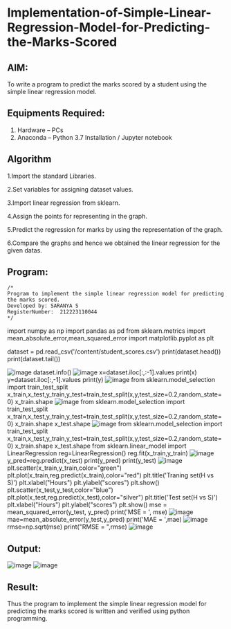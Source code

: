 # Implementation-of-Simple-Linear-Regression-Model-for-Predicting-the-Marks-Scored

## AIM:
To write a program to predict the marks scored by a student using the simple linear regression model.

## Equipments Required:
1. Hardware – PCs
2. Anaconda – Python 3.7 Installation / Jupyter notebook

## Algorithm
1.Import the standard Libraries.

2.Set variables for assigning dataset values.

3.Import linear regression from sklearn.

4.Assign the points for representing in the graph.

5.Predict the regression for marks by using the representation of the graph.

6.Compare the graphs and hence we obtained the linear regression for the given datas. 
 
## Program:
```
/*
Program to implement the simple linear regression model for predicting the marks scored.
Developed by: SARANYA S
RegisterNumber:  212223110044
*/
```
import numpy as np
import pandas as pd
from sklearn.metrics import mean_absolute_error,mean_squared_error
import matplotlib.pyplot as plt

dataset = pd.read_csv('/content/student_scores.csv')
print(dataset.head())
print(dataset.tail())

![image](https://github.com/user-attachments/assets/2bac1755-5c64-47a3-85c5-57877520c444)
dataset.info()
![image](https://github.com/user-attachments/assets/32953087-1d24-48c6-90e3-d332e690f54a)
x=dataset.iloc[:,:-1].values
print(x)
y=dataset.iloc[:,-1].values
print(y)
![image](https://github.com/user-attachments/assets/98e6005b-bda5-46f6-8ced-c7f22533e2fb)
from sklearn.model_selection import train_test_split
x_train,x_test,y_train,y_test=train_test_split(x,y,test_size=0.2,random_state=0)
x_train.shape
![image](https://github.com/user-attachments/assets/075bcdb1-0ea7-4010-80b0-46dbaa1ea6c5)
from sklearn.model_selection import train_test_split
x_train,x_test,y_train,y_test=train_test_split(x,y,test_size=0.2,random_state=0)
x_train.shape
x_test.shape
![image](https://github.com/user-attachments/assets/79877366-6de6-4337-8544-19a3f5b7e410)
from sklearn.model_selection import train_test_split
x_train,x_test,y_train,y_test=train_test_split(x,y,test_size=0.2,random_state=0)
x_train.shape
x_test.shape
from sklearn.linear_model import LinearRegression
reg=LinearRegression()
reg.fit(x_train,y_train)
![image](https://github.com/user-attachments/assets/009e3b37-5832-4716-9192-c5e24cb9d25d)
y_pred=reg.predict(x_test)
print(y_pred)
print(y_test)
![image](https://github.com/user-attachments/assets/a6a809ef-63a1-4612-8ba9-f07a24269cba)
plt.scatter(x_train,y_train,color="green")
plt.plot(x_train,reg.predict(x_train),color="red")
plt.title('Traning set(H vs S)')
plt.xlabel("Hours")
plt.ylabel("scores")
plt.show()
plt.scatter(x_test,y_test,color="blue")
plt.plot(x_test,reg.predict(x_test),color="silver")
plt.title('Test set(H vs S)')
plt.xlabel("Hours")
plt.ylabel("scores")
plt.show()
mse = mean_squared_error(y_test, y_pred)
print('MSE = ', mse)
![image](https://github.com/user-attachments/assets/1b28b6f1-0b8b-498b-b0df-daf6abb19c13)
mae=mean_absolute_error(y_test,y_pred)
print('MAE = ',mae)
![image](https://github.com/user-attachments/assets/cc7c303d-a9ef-44fb-bb05-5db045dc3bf7)
rmse=np.sqrt(mse)
print("RMSE = ",rmse)
![image](https://github.com/user-attachments/assets/a5f7f009-d62b-4714-a3d2-c49ea464c3eb)


## Output:
![image](https://github.com/user-attachments/assets/b381025b-fa60-4f8f-9868-bcd084a65908)
![image](https://github.com/user-attachments/assets/ab742061-4ede-470d-aef7-13e51890f045)



## Result:
Thus the program to implement the simple linear regression model for predicting the marks scored is written and verified using python programming.
